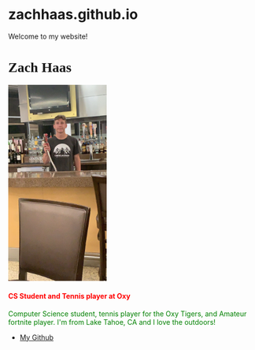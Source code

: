 # zachhaas.github.io
<html>
  <head>
    Welcome to my website!
  </head>
  
  <body>
        <h1 style="font-family:Times;">Zach Haas</h1>
        <img src="IMG_0517.jpeg" width="200" />
        <h4 style="color:red">CS Student and Tennis player at Oxy</h4>
    <p style="color:green">
      Computer Science student, tennis player for the Oxy Tigers, and Amateur fortnite player.
      I'm from Lake Tahoe, CA and I love the outdoors!
    </p>
    <ul>
      <li>
        <a href="https://github.com/zachhaas/Zach-Haas">My Github</a>
      </li>
    </ul>
  
  </body>
  

